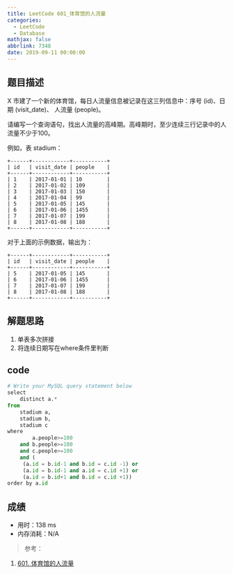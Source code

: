 ```yaml
---
title: LeetCode 601_体育馆的人流量
categories:
  - LeetCode
  - Database
mathjax: false
abbrlink: 7348
date: 2019-09-11 00:00:00
---
```


## 题目描述

X 市建了一个新的体育馆，每日人流量信息被记录在这三列信息中：序号 (id)、日期 (visit_date)、 人流量 (people)。

请编写一个查询语句，找出人流量的高峰期。高峰期时，至少连续三行记录中的人流量不少于100。

例如，表 stadium：

```
+------+------------+-----------+
| id   | visit_date | people    |
+------+------------+-----------+
| 1    | 2017-01-01 | 10        |
| 2    | 2017-01-02 | 109       |
| 3    | 2017-01-03 | 150       |
| 4    | 2017-01-04 | 99        |
| 5    | 2017-01-05 | 145       |
| 6    | 2017-01-06 | 1455      |
| 7    | 2017-01-07 | 199       |
| 8    | 2017-01-08 | 188       |
+------+------------+-----------+
```

对于上面的示例数据，输出为：

```
+------+------------+-----------+
| id   | visit_date | people    |
+------+------------+-----------+
| 5    | 2017-01-05 | 145       |
| 6    | 2017-01-06 | 1455      |
| 7    | 2017-01-07 | 199       |
| 8    | 2017-01-08 | 188       |
+------+------------+-----------+
```

## 解题思路

1. 单表多次拼接
2. 将连续日期写在where条件里判断

## code


```python
# Write your MySQL query statement below
select
    distinct a.*
from
    stadium a,
    stadium b,
    stadium c
where
        a.people>=100 
    and b.people>=100
    and c.people>=100
    and (
     (a.id = b.id-1 and b.id = c.id -1) or
     (a.id = b.id-1 and a.id = c.id +1) or
     (a.id = b.id+1 and b.id = c.id +1)) 
order by a.id
```

## 成绩

- 用时：138 ms
- 内存消耗：N/A

> 参考：

1. [601. 体育馆的人流量](https://leetcode-cn.com/problems/human-traffic-of-stadium/)
